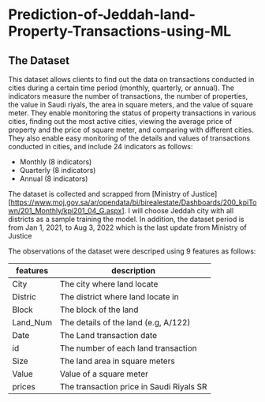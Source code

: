 # Prediction-of-Jeddah-land-Property-Transactions-using-ML

## The Dataset
This dataset allows clients to find out the data on transactions conducted in cities during a certain time period (monthly, quarterly, or annual). The indicators measure the number of transactions, the number of properties, the value in Saudi riyals, the area in square meters, and the value of square meter. They enable monitoring the status of property transactions in various cities, finding out the most active cities, viewing the average price of property and the price of square meter, and comparing with different cities. They also enable easy monitoring of the details and values of transactions conducted in cities, and include 24 indicators as follows:

- Monthly (8 indicators)
- Quarterly (8 indicators)
- Annual (8 indicators)

The dataset is collected and scrapped from [Ministry of Justice][https://www.moj.gov.sa/ar/opendata/bi/birealestate/Dashboards/200_kpiTown/201_Monthly/kpi201_04_G.aspx]. I will choose Jeddah city with all districts as a sample training the model. In addition, the dataset period is from Jan 1, 2021, to Aug 3, 2022 which is the last update from Ministry of Justice


The observations of the dataset were descriped using 9 features as follows:


| features | description |
| --------------- | --------------- | 
| City | The city where land locate |
| Distric | The district where land locate in |
| Block | The block of the land |
| Land_Num |The details of the land (e.g, A/122)|
| Date| The Land transaction date|
| id |The number of each land transaction|
| Size| The land area in square meters|
| Value | Value of a square meter| 
| prices |The transaction price in Saudi Riyals SR| 
